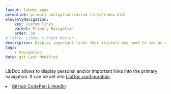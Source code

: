 ```yaml
---
layout: libdoc_page
permalink: primary-navigation/custom-links/index.html
eleventyNavigation:
    key: Custom links
    parent: Primary Navigation
    order: 50
# title: LibDoc’s Front Matter 
description: Display important links that visitors may need to see on each page you create
tags:
    - navigation
date: git Last Modified
---
```


LibDoc allows to display personal and/or important links into the primary navigation. It can be set into [LibDoc configuration](/content/configuration/custom-links.md).

<div class="pos-relative | pe-none">
    <li class="d-flex ai-center fw-wrap gap-7 rgap-1 | pb-3 pl-5">
        <a href="#" class="
            d-flex ai-center gap-1
            pt-2 pb-2
            fvs-wght-600 fs-2 lsp-3 lh-1 tt-uppercase td-none
            c-primary-600" target="_blank">
            GitHub <span class="icon-arrow-square-out"></span>
        </a>
        <a href="#" class="
            d-flex ai-center gap-1
            pt-2 pb-2
            fvs-wght-600 fs-2 lsp-3 lh-1 tt-uppercase td-none
            c-primary-600" target="_blank">
            CodePen <span class="icon-arrow-square-out"></span>
        </a>
        <a href="#" class="
            d-flex ai-center gap-1
            pt-2 pb-2
            fvs-wght-600 fs-2 lsp-3 lh-1 tt-uppercase td-none
            c-primary-600" target="_blank">
            LinkedIn <span class="icon-arrow-square-out"></span>
        </a>
    </li>
</div>
